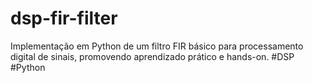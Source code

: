 # dsp-fir-filter
Implementação em Python de um filtro FIR básico para processamento digital de sinais, promovendo aprendizado prático e hands-on. #DSP #Python
